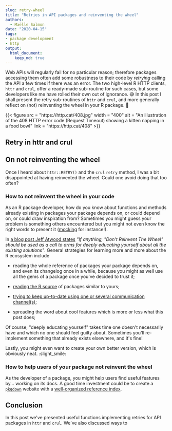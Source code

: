 ```yaml
---
slug: retry-wheel
title: "Retries in API packages and reinventing the wheel"
authors:
  - Maëlle Salmon
date: "2020-04-15"
tags:
- package development
- http
output: 
  html_document:
    keep_md: true
---
```


Web APIs will regularly fail for no particular reason; 
therefore packages accessing them often add some robustness to their code by _retrying_ calling the API a few times if there was an error.
The two high-level R HTTP clients, `httr` and `crul`, offer a ready-made sub-routine for such cases, but some developers like me have rolled their own out of ignorance.  :sweat_smile:
In this post I shall present the retry sub-routines of `httr` and `crul`, and more generally reflect on (not) reinventing the wheel in your R package.  :ferris_wheel:


<!--html_preserve--> {{< figure src = "https://http.cat/408.jpg" width = "400" alt = "An illustration of the 408 HTTP error code (Request Timeout) showing a kitten napping in a food bowl" link = "https://http.cat/408" >}}<!--/html_preserve-->

## Retry in httr and crul

## On not reinventing the wheel

Once I heard about `httr::RETRY()` and the `crul` `retry` method, I was a bit disappointed at having reinvented the wheel. 
Could one avoid doing that too often?

### How to not reinvent the wheel in your code

As an R package developer, how do you know about functions and methods already existing in packages your package depends on, or could depend on, or could draw inspiration from?
Sometimes you might guess your problem is something others encountered but you might not even know the right words to present it ([mocking](/2019/10/29/mocking/) for instance!).

In [a blog post Jeff Atwood states](https://blog.codinghorror.com/dont-reinvent-the-wheel-unless-you-plan-on-learning-more-about-wheels/) _"If anything, "Don't Reinvent The Wheel" should be used as a call to arms for deeply educating yourself about all the existing solutions"_.
General strategies for learning more and more about the R ecosystem include

* reading the whole reference of packages your package depends on, and even its changelog once in a while, because you might as well use all the gems of a package once you've decided to trust it;

* [reading the R source](/2019/05/14/read-the-source/) of packages similar to yours;

* [trying to keep up-to-date using one or several communication channel(s)](https://masalmon.eu/2019/01/25/uptodate/);

* spreading the word about cool features which is more or less what this post does;

Of course, "deeply educating yourself" takes time one doesn't necessarily have and which no one should feel guilty about.
Sometimes you'll re-implement something that already exists elsewhere, and it's fine!

Lastly, you might even want to create your own better version, which is obviously neat. :slight_smile:

### How to help users of your package not reinvent the wheel

As the developer of a package, you might help users find useful features by... working on its docs.
A good time investment could be to create a [`pkgdown`](https://pkgdown.r-lib.org/) website with a [well-organized reference index](https://pkgdown.r-lib.org/articles/pkgdown.html#reference-1).

## Conclusion

In this post we've presented useful functions implementing retries for API packages in `httr` and `crul`.
We've also discussed ways to

